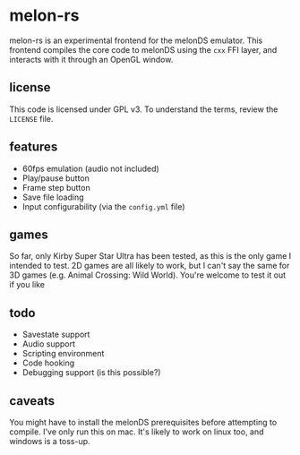 # melon-rs

melon-rs is an experimental frontend for the melonDS emulator. This frontend compiles the core code to melonDS using the `cxx` FFI layer, and interacts with it through an OpenGL window.

## license

This code is licensed under GPL v3. To understand the terms, review the `LICENSE` file.

## features

- 60fps emulation (audio not included)
- Play/pause button
- Frame step button
- Save file loading
- Input configurability (via the `config.yml` file)

## games

So far, only Kirby Super Star Ultra has been tested, as this is the only game I intended to test. 2D games are all likely to work, but I can't say the same for 3D games (e.g. Animal Crossing: Wild World). You're welcome to test it out if you like

## todo

- Savestate support
- Audio support
- Scripting environment
- Code hooking
- Debugging support (is this possible?)

## caveats

You might have to install the melonDS prerequisites before attempting to compile. I've only run this on mac. It's likely to work on linux too, and windows is a toss-up.
